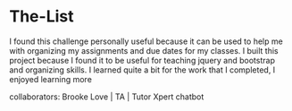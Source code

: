 # The-List
I found this challenge personally useful because it can be used to help me with organizing my assignments and due dates for my classes.
I built this project because I found it to be useful for teaching jquery and bootstrap and organizing skills. I learned quite a bit for the work that I completed, I enjoyed learning more

collaborators:
Brooke Love | TA | Tutor
Xpert chatbot
